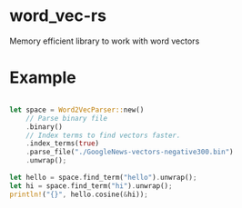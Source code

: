 # word_vec-rs
Memory efficient library to work with word vectors

# Example
```rust

let space = Word2VecParser::new()
    // Parse binary file
    .binary()
    // Index terms to find vectors faster.
    .index_terms(true)
    .parse_file("./GoogleNews-vectors-negative300.bin")
    .unwrap();
   
let hello = space.find_term("hello").unwrap();
let hi = space.find_term("hi").unwrap();
println!("{}", hello.cosine(&hi));

```

